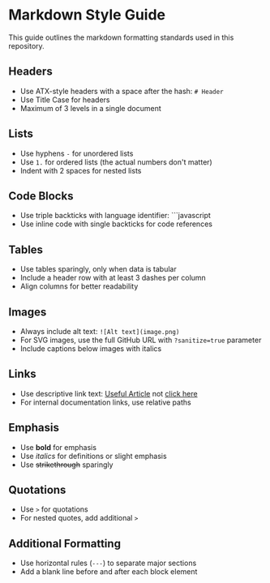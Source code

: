 # Markdown Style Guide

This guide outlines the markdown formatting standards used in this repository.

## Headers

- Use ATX-style headers with a space after the hash: `# Header`
- Use Title Case for headers
- Maximum of 3 levels in a single document

## Lists

- Use hyphens `-` for unordered lists
- Use `1.` for ordered lists (the actual numbers don't matter)
- Indent with 2 spaces for nested lists

## Code Blocks

- Use triple backticks with language identifier: ```javascript
- Use inline code with single backticks for code references

## Tables

- Use tables sparingly, only when data is tabular
- Include a header row with at least 3 dashes per column
- Align columns for better readability

## Images

- Always include alt text: `![Alt text](image.png)`
- For SVG images, use the full GitHub URL with `?sanitize=true` parameter
- Include captions below images with italics

## Links

- Use descriptive link text: [Useful Article](link) not [click here](link)
- For internal documentation links, use relative paths

## Emphasis

- Use **bold** for emphasis
- Use *italics* for definitions or slight emphasis
- Use ~~strikethrough~~ sparingly

## Quotations

- Use `>` for quotations
- For nested quotes, add additional `>`

## Additional Formatting

- Use horizontal rules (`---`) to separate major sections
- Add a blank line before and after each block element
